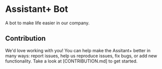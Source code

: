 # Assistant+ Bot

A bot to make life easier in our company.

## Contribution

We'd love working with you! You can help make the Assitant+ better in many ways: report issues, help us reproduce issues, fix bugs, or add new functionality.
Take a look at [CONTRIBUTION.md] to get started.
